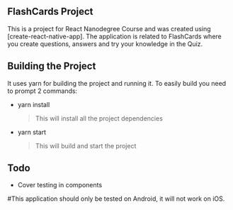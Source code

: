 ## FlashCards Project
This is a project for React Nanodegree Course and was created using [create-react-native-app].
The application is related to FlashCards where you create questions, answers and try your knowledge in the Quiz.

## Building the Project

It uses yarn for building the project and running it.
To easily build you need to prompt 2 commands:
* yarn install
  >This will install all the project dependencies
* yarn start
  >This will build and start the project

## Todo
* Cover testing in components

#This application should only be tested on Android, it will not work on iOS.
